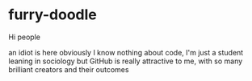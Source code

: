 # furry-doodle

Hi people

an idiot is here
obviously I know nothing about code, I'm just a student leaning in sociology
but GitHub is really attractive to me, with so many brilliant creators and their outcomes

